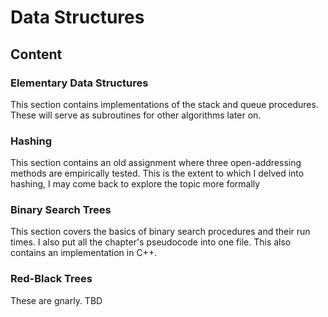 # Data Structures

## Content

### Elementary Data Structures
This section contains implementations of the stack and queue procedures. These will serve as subroutines for other algorithms later on.

### Hashing
This section contains an old assignment where three open-addressing methods are empirically tested. This is the extent to which I delved into hashing, I may come back to explore the topic more formally

### Binary Search Trees
This section covers the basics of binary search procedures and their run times. I also put all the chapter's pseudocode into one file. This also contains an implementation in C++.

### Red-Black Trees
These are gnarly. TBD
